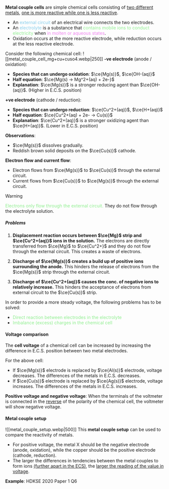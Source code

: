 **Metal couple cells** are simple chemical cells consisting of <u>two different metals</u>, <u>one is more reactive while one is less reactive</u>.
- An <span style="color: skyblue">external circuit</span> of an electrical wire connects the two electrodes.
- An <span style="color: skyblue">electrolyte</span> is a substance that <span style="color: lightgreen">contains mobile ions to conduct electricity</span> when <span style="color: violet">in molten or aqueous states</span>.
- Oxidation occurs at the more reactive electrode, while reduction occurs at the less reactive electrode.

Consider the following chemical cell:
![[metal_couple_cell_mg+cu+cuso4.webp|250]]
**-ve electrode** (anode / oxidation):
- **Species that can undergo oxidation**: $\ce{Mg(s)}$, $\ce{OH-(aq)}$
- **Half equation**: $\ce{Mg(s) -> Mg^2+(aq) + 2e-}$
- **Explanation**: $\ce{Mg(s)}$ is a stronger reducing agent than $\ce{OH-(aq)}$.
  (Higher in E.C.S. position)

**+ve electrode** (cathode / reduction):
- **Species that can undergo reduction**: $\ce{Cu^2+(aq)}$, $\ce{H+(aq)}$
- **Half equation**: $\ce{Cu^2+(aq) + 2e- -> Cu(s)}$
- **Explanation**: $\ce{Cu^2+(aq)}$ is a stronger oxidizing agent than $\ce{H+(aq)}$.
  (Lower in E.C.S. position)

**Observations**:
- $\ce{Mg(s)}$ dissolves gradually.
- Reddish brown solid deposits on the $\ce{Cu(s)}$ cathode.

**Electron flow and current flow**:
- Electron flows from $\ce{Mg(s)}$ to $\ce{Cu(s)}$ through the external circuit.
- Current flows from $\ce{Cu(s)}$ to $\ce{Mg(s)}$ through the external circuit.

> [!warning]
> <span style="color: lightgreen">Electrons only flow through the external circuit.</span> They do not flow through the electrolyte solution.

##### Problems
1. **Displacement reaction occurs between $\ce{Mg}$ strip and $\ce{Cu^2+(aq)}$ ions in the solution.**
   The electrons are directly transferred from $\ce{Mg}$ to $\ce{Cu^2+}$ and they do not flow through the external circuit. This creates a waste of electrons.

2. **Discharge of $\ce{Mg(s)}$ creates a build up of positive ions surrounding the anode.**
   This hinders the release of electrons from the $\ce{Mg(s)}$ strip through the external circuit.

3. **Discharge of $\ce{Cu^2+(aq)}$ causes the conc. of negative ions to relatively increase.**
   This hinders the acceptance of electrons from external circuit to the $\ce{Cu(s)}$ strip.

In order to provide a more steady voltage, the following problems has to be solved:
- <span style="color: lightgreen">Direct reaction between electrodes in the electrolyte</span>
- <span style="color: lightgreen">Imbalance (excess) charges in the chemical cell</span>

#### Voltage comparison
The **cell voltage** of a chemical cell can be increased by increasing the difference in E.C.S. position between two metal electrodes.

For the above cell:
- If $\ce{Mg(s)}$ electrode is replaced by $\ce{Al(s)}$ electrode, voltage decreases.
  The differences of the metals in E.C.S. decreases.
- If $\ce{Cu(s)}$ electrode is replaced by $\ce{Ag(s)}$ electrode, voltage increases.
  The differences of the metals in E.C.S. increases.

**Positive voltage and negative voltage**:
When the terminals of the voltmeter is connected in the <u>reverse</u> of the polarity of the chemical cell, the voltmeter will show negative voltage.

#### Metal couple setup
![[metal_couple_setup.webp|500]]
This **metal couple setup** can be used to compare the reactivity of metals.
- For positive voltage, the metal X should be the negative electrode (anode, oxidation), while the copper should be the positive electrode (cathode, reduction).
- The larger the differences in tendencies between the metal couples to form ions <u>(further apart in the ECS)</u>, the <u>larger the reading of the value in voltage</u>.

**Example**: HDKSE 2020 Paper 1 Q6
